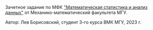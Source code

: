 Зачетное задание по МФК ["Математическая статистика и анализ данных"](https://lk.msu.ru/course/view?id=2969) от Механико-математический факультета МГУ.

Автор: Лев Борисовский, студент 3-го курса ВМК МГУ, 2023 г.